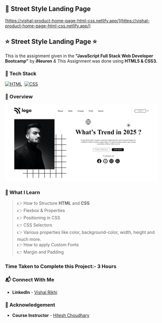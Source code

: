 ## 🔗 Street Style Landing Page
[https://vishal-product-home-page-html-css.netlify.app/](https://vishal-product-home-page-html-css.netlify.app/)


## ⭐ Street Style Landing Page ⭐

This is the assignment given in the **"JavaScript Full Stack Web Developer Bootcamp"** by **iNeuron** *&* This Assignment was done using **HTML5 & CSS3.**


### 📌 Tech Stack

[![HTML](https://img.shields.io/badge/html5%20-%23E34F26.svg?&style=for-the-badge&logo=html5&logoColor=white)](https://github.com/pk170970)&nbsp; [![CSS](https://img.shields.io/badge/css3%20-%231572B6.svg?&style=for-the-badge&logo=css3&logoColor=white)](https://github.com/pk170970)&nbsp;


### 📌 Overview

![PROJECT-SCREENSHOT](./assets/Project-1-Screenshot.png)

### 📌 What I Learn

> 👉 How to Structure **HTML** and **CSS** <br>
  👉 Flexbox & Properties <br>
  👉 Positioning in CSS <br>
  👉 CSS Selectors <br>
  👉 Various properties like color, background-color, width, height and much more. <br>
  👉 How to apply Custom Fonts <br>
  👉 Margin and Padding <br>

### Time Taken to Complete this Project:- 3 Hours

### 📬 Connect With Me

- **LinkedIn** - [Vishal Rikhi](https://www.linkedin.com/in/vishal-rikhi/)

### 📌 Acknowledgement

- **Course Instructor** - [Hitesh Choudhary](https://www.linkedin.com/in/hiteshchoudhary/)


